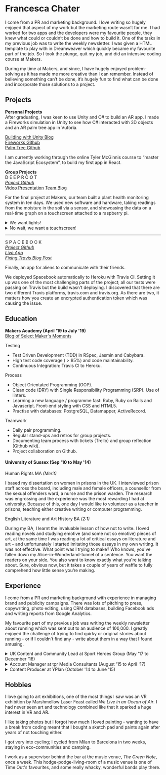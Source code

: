 # Francesca Chater

I come from a PR and marketing background. I love writing so hugely enjoyed that aspect of my work but the marketing route wasn’t for me. I had worked for two apps and the developers were my favourite people, they knew what could or couldn’t be done and how to build it. One of the tasks in my previous job was to write the weekly newsletter. I was given a HTML template to play with in Dreamweaver which quickly became my favourite part of the job. So I took the plunge, quit my job, and did an intensive coding course at Makers. 

During my time at Makers, and since, I have hugely enjoyed problem-solving as it has made me more creative than I can remember. Instead of believing something can’t be done, it’s hugely fun to find what can be done and incorporate those solutions to a project.   

## Projects


**Personal Projects**<br>
After graduating, I was keen to use Unity and C# to build an AR app. I made a Fireworks simulation in Unity to see how C# interacted with 3D objects and an AR palm tree app in Vuforia.

[Building with Unity Blog](https://medium.com/@fetc/unity-universe-40674d850652) <br>
[Fireworks Github](https://github.com/fetc90/fireworks) <br>
[Palm Tree Github](https://github.com/fetc90/palm-tree) <br>

I am currently working through the online Tyler McGinnis course to “master the JavaScript Ecosystem”, to build my first app in React.

**Group Projects**
<br>
 D E E P R O O T
<br>
_[Project Github](https://github.com/breycarr/deep_root)_ <br>
[Video Presentation](https://www.facebook.com/MakersAcademy/videos/1335893893240030/?t=1034) 
[Team Blog](https://medium.com/@makers_c_a_c_t_u_s)

For the final project at Makers, our team built a plant health monitoring system in ten days. We used new software and hardware, taking readings from the moisture in the soil via a sensor, and showcasing the data on a real-time graph on a touchscreen attached to a raspberry pi.

<details><summary>We want lights!</summary>
<p> 

![lights](images/lights.gif)
<p>

</details>
<details><summary>No wait, we want a touchscreen!</summary>
<p> 

![touchscreen](images/touchscreen.png)

<p>

</details>

-----
S P A C E B O O K
<br>
_[Project Github](https://github.com/fetc90/acebook-spacebook)_
<br>
_[Live App](https://acebook-spacebook.herokuapp.com/)_ <br>
_[Fixing Travis Blog Post](https://medium.com/@spacebook3000/fixing-heroku-by-francesca-b1d2e5a9e1ec)_

Finally, an app for aliens to communicate with their friends.

 <!-- DROP DOWN SECTION ------- -->
<!-- <details><summary> Aliens can sign up and login. </summary>
<p> 


![comment](https://media.giphy.com/media/Us5MlyTSCQnAVPKPq3/giphy.gif)
<br>

<p>

</details>



<details><summary> They can write messages and edit them within 10 minutes of posting. </summary>
<p> 


![comment](https://media.giphy.com/media/LklBeZgxPDU467685C/giphy-downsized-large.gif)
<br> 

<p>

</details>

<details><summary>Search for an alien who hasn't registered for Spacebook yet.</summary>
<p> 

![dance](images/dance.gif)
<p>

</details> -->

 <!-- DROP DOWN SECTION ENDS------- -->

We deployed Spacebook automatically to Heroku with Travis CI. Setting it up was one of the most challenging parts of the project; all our tests were passing on Travis but the build wasn't deploying. I discovered that there are two different Travis platforms, travis.com and travis.org. As there are two, it matters how you create an encrypted authentication token which was causing the issue.


## Education

**Makers Academy (April '19 to July '19)** <br>
[Blog of Select Maker's Moments](https://medium.com/@fetc)


Testing
- Test Driven Development (TDD) in RSpec, Jasmin and Cabybara. 
- High test code coverage ( > 95%) and code maintainability.
- Continuous Integration: Travis CI to Heroku.


Process
- Object Orientated Programming (OOP). 
- Clean code (DRY) with Single Responsibility Programming (SRP). Use of linters. 
- Learning a new language / programme fast: Ruby, Ruby on Rails and Javascript. Front-end styling with CSS and HTML5. 
- Practise with databases: PostgreSQL, Datamapper, ActiveRecord.


Teamwork
 - Daily pair programming.
 - Regular stand-ups and retros for group projects. 
 - Documenting team process with tickets (Trello) and group reflection (Github wiki).
 - Project collaboration on Github. 



<!-- If I want to do drop downs --------------- -->

<!-- <details><summary>Test Driven Development (TDD).</summary>
<p> 

![lights](images/lights.gif)
<p>

</details>

<details><summary>Agile methodologies.</summary>
<p> 

![lights](images/lights.gif)
<p>

</details>

<details><summary>Language agnostic.</summary>
<p> 

![lights](images/lights.gif)
<p>

</details> -->

<!-- If I want to do drop downs --------------- -->


#### University of Sussex (Sep '10 to May '14)


Human Rights MA *(Merit)*

I based my dissertation on women in prisons in the UK. I interviewed prison staff across the board, including male and female officers, a counsellor from the sexual offenders ward, a nurse and the prison warden. The research was engrossing and the experience was the most rewarding I had at university. Because of this, one day I would like to volunteer as a teacher in prisons, teaching either creative writing or computer programming. 
 
English Literature and Art History BA *(2:1)*

During my BA, I learnt the invaluable lesson of how not to write. I loved reading novels and studying emotive (and some not so emotive) pieces of art, at the same time I was reading a lot of critical essays on literature and art – and unfortunately I started imitating those essays in my own writing. It was not effective. What point was I trying to make? Who knows, you've fallen down my Alice-in-Wonderland-tunnel of a sentence. You want the readers on your side. You also want to know exactly what you're talking about. Sure, obvious now, but it takes a couple of years of waffle to fully comprehend how little sense you’re making. 



## Experience

I come from a PR and marketing background with experience in managing brand and publicity campaigns. There was lots of pitching to press, copywriting, photo editing, using CRM databases, building Facebook ads and writing reports from Google Analytics. 

My favourite part of my previous job was writing the weekly newsletter about running which was sent out to an audience of 100,000. I greatly enjoyed the challenge of trying to find quirky or original stories about running - or if I couldn't find any - write about them in a way that I found amusing.


<details><summary>UK Content and Community Lead at Sport Heroes Group (May '17 to December '18) </summary>
<p> 


**Sport Heroes Group** (May '17 to December '18)    
*UK Content and Community Lead*

- Building brand communication campaigns with a reach of over 1.6 million for major sports brands including Nike, adidas, Polar, Salomon and leading lifestyle brands including Bose and Ted Baker; charities include UNICEF.
- Writing campaign reports outlining the communication strategy, metrics and evaluation. Data gathered from Google Analytics, social media analytics, Intercom and Mailjet.
- Working with the business development team to build new and maintain current relationships with clients, to then go on to lead their communication campaigns.
- Coordinating content production; outsourcing and managing a team of five content writers and deciding on topics of discussion. Reader engagement tripled from February to June 2018 and has remained consistent at 3,000 readers.
- Researching topics of that week to create the weekly newsletters, ranging from news in the running world, science, lifestyle or nutrition, reaching an audience of 100,000 with a 20% open rate.  
- Managing the social media accounts for Running Heroes and Cycling Heroes, across Facebook (26,000+ followers), Twitter (3500+ followers) and Instagram (1300+ followers).
- Hosting monthly social community runs of 50 people. The UK team had a record turn-out compared to French and Australian Sport Heroes teams, who both had a turn-out of 20.
<br>

<p>

</details>

<details><summary>Account Manager at tpr Media Consultants (August '15 to April '17)</summary>
<p> 

**tpr Media Consultants** (August '15 to April '17)   
*Account Manager*  

A PR company that promoted mainly documentaries, e.g. *The Killing Fields of Sri Lanka* or *Last Whites of the East End* (we tended to promote things with a social angle), but then expanded to help promote causes, such as *Justice for Health*: the Junior Doctors who took Jeremy Hunt to court proteseting unsafe working contracts. 

I pitched to press across all the boards - newspaper, radio, television - and helped write press campaigns from start to finish.

I also quickly became the token 'IT guy' of the office. 
<p>

</details>



<details><summary>Content Producer at YPlan (October '14 to June '15)</summary>
<p> 

**YPlan** (October '14 to June '15)   
*Content Producer*

This was my first expereince working with software developers. My role was to write content and edit images that would engage the users. Every week, there was a meeting with all the staff members about what could be done to improve the app and I could listen to the developers talk about what they had acheived. Unbeknownst to me, my experience at YPlan planted the seed to one day become a developer; they had all the secrets.
<p>

</details>



## Hobbies


I love going to art exhibitions, one of the most things I saw was an VR exhibition by Marshmellow Laser Feast called _We Live in an Ocean of Air_. I had never seen art and technology combined like that it sparked a huge interest in VR and AR.


I like taking photos but I forgot how much I loved painting - wanting to have a break from coding meant that I bought a sketch pad and paints again after years of not touching either.


I got very into cycling; I cycled from Milan to Barcelona in two weeks, staying in eco-communities and camping.

I work as a supervisor behind the bar at the music venue, _The Green Note_, once a week. This hodge-podge-living-room of a music venue is one of Time Out's favourites, and some really whacky, wonderful bands play there.
